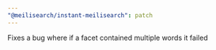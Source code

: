 ```yaml
---
"@meilisearch/instant-meilisearch": patch
---
```


Fixes a bug where if a facet contained multiple words it failed
